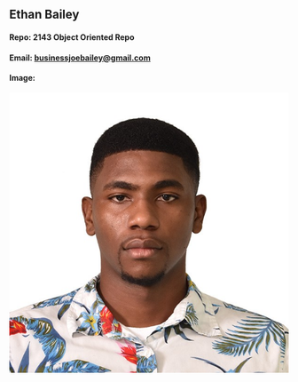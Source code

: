 ## Ethan Bailey
#### Repo: 2143 Object Oriented Repo
#### Email: businessjoebailey@gmail.com
#### Image:
![Ethan Bailey](https://github.com/EthanJBailey/2143-OOP-bailey/blob/main/img/EthanJBailey.jpg)
